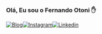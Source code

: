 ### Olá, Eu sou o Fernando Otoni ✋

[![Blog](https://img.shields.io/website-up-down-green-red/http/monip.org.svg)](https://www.linkedin.com/in/fernando-otoni-04b252134/)[![Instagram](https://img.shields.io/badge/Instagram-E4405F?style=for-the-badge&logo=instagram&logoColor=white)](https://www.linkedin.com/in/fernando-otoni-04b252134/)[![Linkedin](https://img.shields.io/badge/LinkedIn-0077B5?style=for-the-badge&logo=linkedin&logoColor=white)](https://www.linkedin.com/in/fernando-otoni-04b252134/)
